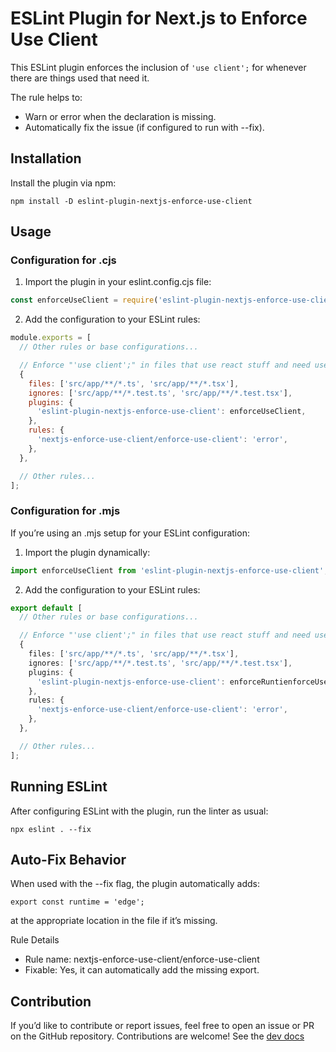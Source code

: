 # ESLint Plugin for Next.js to Enforce Use Client

This ESLint plugin enforces the inclusion of `'use client';` for whenever there are things used that need it.

The rule helps to:
 - Warn or error when the declaration is missing.
 - Automatically fix the issue (if configured to run with --fix).

## Installation

Install the plugin via npm:

`npm install -D eslint-plugin-nextjs-enforce-use-client`

## Usage

### Configuration for .cjs
1.	Import the plugin in your eslint.config.cjs file:

```js
const enforceUseClient = require('eslint-plugin-nextjs-enforce-use-client');
```


2.	Add the configuration to your ESLint rules:
```js
module.exports = [
  // Other rules or base configurations...

  // Enforce "'use client';" in files that use react stuff and need use client
  {
    files: ['src/app/**/*.ts', 'src/app/**/*.tsx'],
    ignores: ['src/app/**/*.test.ts', 'src/app/**/*.test.tsx'],
    plugins: {
      'eslint-plugin-nextjs-enforce-use-client': enforceUseClient,
    },
    rules: {
      'nextjs-enforce-use-client/enforce-use-client': 'error',
    },
  },

  // Other rules...
];
```


### Configuration for .mjs

If you’re using an .mjs setup for your ESLint configuration:
1.	Import the plugin dynamically:

```ts
import enforceUseClient from 'eslint-plugin-nextjs-enforce-use-client';
```

2.	Add the configuration to your ESLint rules:

```ts
export default [
  // Other rules or base configurations...

  // Enforce "'use client';" in files that use react stuff and need use client
  {
    files: ['src/app/**/*.ts', 'src/app/**/*.tsx'],
    ignores: ['src/app/**/*.test.ts', 'src/app/**/*.test.tsx'],
    plugins: {
      'eslint-plugin-nextjs-enforce-use-client': enforceRuntienforceUseClientmeEdgeRule,
    },
    rules: {
      'nextjs-enforce-use-client/enforce-use-client': 'error',
    },
  },

  // Other rules...
];
```


## Running ESLint

After configuring ESLint with the plugin, run the linter as usual:

`npx eslint . --fix`

## Auto-Fix Behavior

When used with the --fix flag, the plugin automatically adds:

`export const runtime = 'edge';`

at the appropriate location in the file if it’s missing.

Rule Details
- Rule name: nextjs-enforce-use-client/enforce-use-client
- Fixable: Yes, it can automatically add the missing export.

## Contribution

If you’d like to contribute or report issues, feel free to open an issue or PR on the GitHub repository. Contributions are welcome! See the [dev docs](./docs/README.md)
